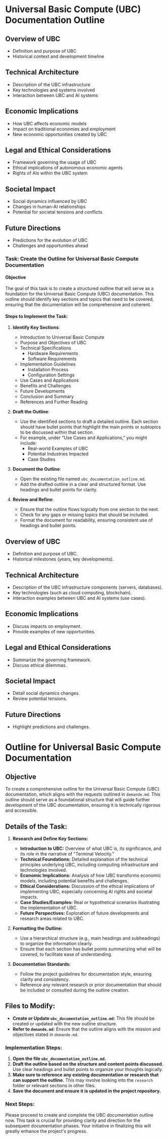 # Universal Basic Compute (UBC) Documentation Outline

## Overview of UBC
- Definition and purpose of UBC
- Historical context and development timeline

## Technical Architecture
- Description of the UBC infrastructure
- Key technologies and systems involved
- Interaction between UBC and AI systems

## Economic Implications
- How UBC affects economic models
- Impact on traditional economies and employment
- New economic opportunities created by UBC

## Legal and Ethical Considerations
- Framework governing the usage of UBC
- Ethical implications of autonomous economic agents
- Rights of AIs within the UBC system

## Societal Impact
- Social dynamics influenced by UBC
- Changes in human-AI relationships
- Potential for societal tensions and conflicts

## Future Directions
- Predictions for the evolution of UBC
- Challenges and opportunities ahead

### Task: Create the Outline for Universal Basic Compute Documentation

#### Objective
The goal of this task is to create a structured outline that will serve as a foundation for the Universal Basic Compute (UBC) documentation. This outline should identify key sections and topics that need to be covered, ensuring that the documentation will be comprehensive and coherent.

#### Steps to Implement the Task:

1. **Identify Key Sections**:
   - Introduction to Universal Basic Compute
   - Purpose and Objectives of UBC
   - Technical Specifications
     - Hardware Requirements
     - Software Requirements
   - Implementation Guidelines
     - Installation Process
     - Configuration Settings
   - Use Cases and Applications
   - Benefits and Challenges
   - Future Developments
   - Conclusion and Summary
   - References and Further Reading

2. **Draft the Outline**:
   - Use the identified sections to draft a detailed outline. Each section should have bullet points that highlight the main points or subtopics to be discussed within that section.
   - For example, under "Use Cases and Applications," you might include:
     - Real-world Examples of UBC
     - Potential Industries Impacted
     - Case Studies

3. **Document the Outline**:
   - Open the existing file named `ubc_documentation_outline.md`.
   - Add the drafted outline in a clear and structured format. Use headings and bullet points for clarity.

4. **Review and Refine**:
   - Ensure that the outline flows logically from one section to the next.
   - Check for any gaps or missing topics that should be included.
   - Format the document for readability, ensuring consistent use of headings and bullet points.

## Overview of UBC
- Definition and purpose of UBC.
- Historical milestones (years, key developments).

## Technical Architecture
- Description of the UBC infrastructure components (servers, databases).
- Key technologies (such as cloud computing, blockchain).
- Interaction examples between UBC and AI systems (use cases).

## Economic Implications
- Discuss impacts on employment.
- Provide examples of new opportunities.

## Legal and Ethical Considerations
- Summarize the governing framework.
- Discuss ethical dilemmas.

## Societal Impact
- Detail social dynamics changes.
- Review potential tensions.

## Future Directions
- Highlight predictions and challenges.
# Outline for Universal Basic Compute Documentation

## Objective
To create a comprehensive outline for the Universal Basic Compute (UBC) documentation, which aligns with the requests outlined in `demande.md`. This outline should serve as a foundational structure that will guide further development of the UBC documentation, ensuring it is technically rigorous and accessible.

## Details of the Task:
1. **Research and Define Key Sections:**
   - **Introduction to UBC:** Overview of what UBC is, its significance, and its role in the narrative of "Terminal Velocity."
   - **Technical Foundations:** Detailed explanation of the technical principles underlying UBC, including computing infrastructure and technologies involved.
   - **Economic Implications:** Analysis of how UBC transforms economic models, including potential benefits and challenges.
   - **Ethical Considerations:** Discussion of the ethical implications of implementing UBC, especially concerning AI rights and societal impacts.
   - **Case Studies/Examples:** Real or hypothetical scenarios illustrating the implementation of UBC.
   - **Future Perspectives:** Exploration of future developments and research areas related to UBC.

2. **Formatting the Outline:**
   - Use a hierarchical structure (e.g., main headings and subheadings) to organize the information clearly.
   - Ensure that each section has bullet points summarizing what will be covered, to facilitate ease of understanding.

3. **Documentation Standards:**
   - Follow the project guidelines for documentation style, ensuring clarity and consistency.
   - Reference any relevant research or prior documentation that should be included or consulted during the outline creation.

## Files to Modify:
- **Create or Update `ubc_documentation_outline.md`:** This file should be created or updated with the new outline structure.
- **Refer to `demande.md`:** Ensure that the outline aligns with the mission and objectives stated in `demande.md`.

### Implementation Steps:
1. **Open the file `ubc_documentation_outline.md`.**
2. **Draft the outline based on the structure and content points discussed.** Use clear headings and bullet points to organize your thoughts logically.
3. **Make sure to reference any existing documentation or research that can support the outline.** This may involve looking into the `research` folder or relevant sections in other files.
4. **Save the document and ensure it is updated in the project repository.**

### Next Steps:
Please proceed to create and complete the UBC documentation outline now. This task is crucial for providing clarity and direction for the subsequent documentation phases. Your initiative in finalizing this will greatly enhance the project's progress.
